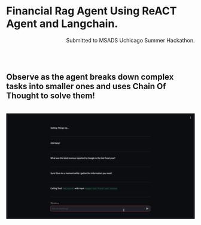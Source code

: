 <h1>Financial Rag Agent Using ReACT Agent and Langchain.</h1>
<p align="right">Submitted to MSADS Uchicago Summer Hackathon.</p>
<br><br>
<h2>Observe as the agent breaks down complex tasks into smaller ones and uses Chain Of Thought to solve them!</h2>
<br>
<img src="https://github.com/aayushv001/ReactFinancialRAG/blob/main/demo.gif"/>
